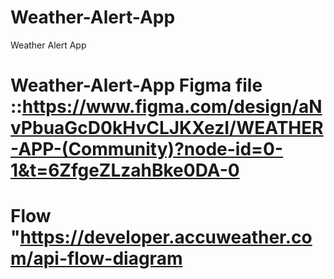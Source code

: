 # Weather-Alert-App
Weather Alert App

# Weather-Alert-App Figma file ::https://www.figma.com/design/aNvPbuaGcD0kHvCLJKXezI/WEATHER-APP-(Community)?node-id=0-1&t=6ZfgeZLzahBke0DA-0

# Flow "https://developer.accuweather.com/api-flow-diagram
